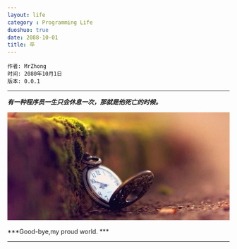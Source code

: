 ```yaml
---
layout: life
category : Programming Life
duoshuo: true
date: 2088-10-01
title: 卒
---
```


	作者: MrZhong
	时间: 2080年10月1日
	版本: 0.0.1

-----------

***有一种程序员一生只会休息一次，那就是他死亡的时候。***

![](/images/lifeRes/2.jpg)

***Good-bye,my proud world. ***
**************

